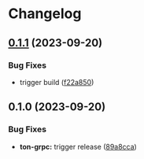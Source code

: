 # Changelog

## [0.1.1](https://github.com/getgems-io/tonlibjson/compare/ton-grpc-v0.1.0...ton-grpc-v0.1.1) (2023-09-20)


### Bug Fixes

* trigger build ([f22a850](https://github.com/getgems-io/tonlibjson/commit/f22a85087e89002c8eccdb069f6237dcff502d03))

## 0.1.0 (2023-09-20)


### Bug Fixes

* **ton-grpc:** trigger release ([89a8cca](https://github.com/getgems-io/tonlibjson/commit/89a8cca719dec015d8441d28b1f49fc03bcecd3f))
